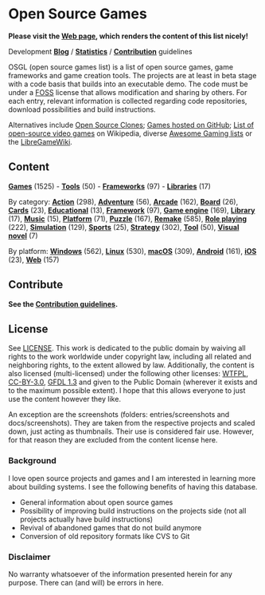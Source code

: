 # Open Source Games

**Please visit the [Web page](https://trilarion.github.io/opensourcegames/), which renders the content of this list
nicely!** 

Development **[Blog](https://trilarion.blogspot.com/search/label/osgames)** / **[Statistics](statistics.md#statistics)** 
/ **[Contribution](CONTRIBUTING.md)** guidelines

OSGL (open source games list) is a list of open source games, game frameworks and game creation tools. The projects are at least in beta stage with a
code basis that builds into an executable demo. The code must be under a [FOSS](https://en.wikipedia.org/wiki/FOSS)
license that allows modification and sharing by others. For each entry, relevant information is collected regarding
code repositories, download possibilities and build instructions.

Alternatives include [Open Source Clones](https://github.com/opengaming/osgameclones);
[Games hosted on GitHub](https://github.com/leereilly/games); [List of open-source video games](https://en.wikipedia.org/wiki/List_of_open-source_video_games)
on Wikipedia, diverse [Awesome Gaming lists](https://github.com/sindresorhus/awesome#gaming) or the [LibreGameWiki](https://libregamewiki.org/Main_Page).

## Content

[comment]: # (start of autogenerated content, do not edit)
**[Games](entries/tocs/_games.md#Games)** (1525) - **[Tools](entries/tocs/_tools.md#Tools)** (50) - **[Frameworks](entries/tocs/_frameworks.md#Frameworks)** (97) - **[Libraries](entries/tocs/_libraries.md#Libraries)** (17)

By category: **[Action](entries/tocs/_action.md#action)** (298), **[Adventure](entries/tocs/_adventure.md#adventure)** (56), **[Arcade](entries/tocs/_arcade.md#arcade)** (162), **[Board](entries/tocs/_board.md#board)** (26), **[Cards](entries/tocs/_cards.md#cards)** (23), **[Educational](entries/tocs/_educational.md#educational)** (13), **[Framework](entries/tocs/_framework.md#framework)** (97), **[Game engine](entries/tocs/_game-engine.md#game-engine)** (169), **[Library](entries/tocs/_library.md#library)** (17), **[Music](entries/tocs/_music.md#music)** (15), **[Platform](entries/tocs/_platform.md#platform)** (71), **[Puzzle](entries/tocs/_puzzle.md#puzzle)** (167), **[Remake](entries/tocs/_remake.md#remake)** (585), **[Role playing](entries/tocs/_role-playing.md#role-playing)** (222), **[Simulation](entries/tocs/_simulation.md#simulation)** (129), **[Sports](entries/tocs/_sports.md#sports)** (25), **[Strategy](entries/tocs/_strategy.md#strategy)** (302), **[Tool](entries/tocs/_tool.md#tool)** (50), **[Visual novel](entries/tocs/_visual-novel.md#visual-novel)** (7)

By platform: **[Windows](entries/tocs/_windows.md#windows)** (562), **[Linux](entries/tocs/_linux.md#linux)** (530), **[macOS](entries/tocs/_macos.md#macos)** (309), **[Android](entries/tocs/_android.md#android)** (161), **[iOS](entries/tocs/_ios.md#ios)** (23), **[Web](entries/tocs/_web.md#web)** (157)

[comment]: # (end of autogenerated content)

## Contribute

**See the [Contribution guidelines](CONTRIBUTING.md).**

## License

See [LICENSE](LICENSE). This work is dedicated to the public domain by waiving all rights to the work worldwide under
copyright law, including all related and neighboring rights, to the extent allowed by law. Additionally, the content is
also licensed (multi-licensed) under the following other licenses: [WTFPL](http://www.wtfpl.net/txt/copying/),
[CC-BY-3.0](https://creativecommons.org/licenses/by/3.0/), [GFDL 1.3](https://www.gnu.org/licenses/fdl-1.3.txt) and
given to the Public Domain (wherever it exists and to the maximum possible extent). I hope that this allows everyone
to just use the content however they like.

An exception are the screenshots (folders: entries/screenshots and docs/screenshots). They are taken from the respective
projects and scaled down, just acting as thumbnails. Their use is considered fair use. However, for that reason they
are excluded from the content license here.

### Background

I love open source projects and games and I am interested in learning more about building systems.
I see the following benefits of having this database.

- General information about open source games
- Possibility of improving build instructions on the projects side (not all projects actually have build instructions)
- Revival of abandoned games that do not build anymore
- Conversion of old repository formats like CVS to Git

### Disclaimer
 
No warranty whatsoever of the information presented herein for any purpose. There can (and will) be errors in here.